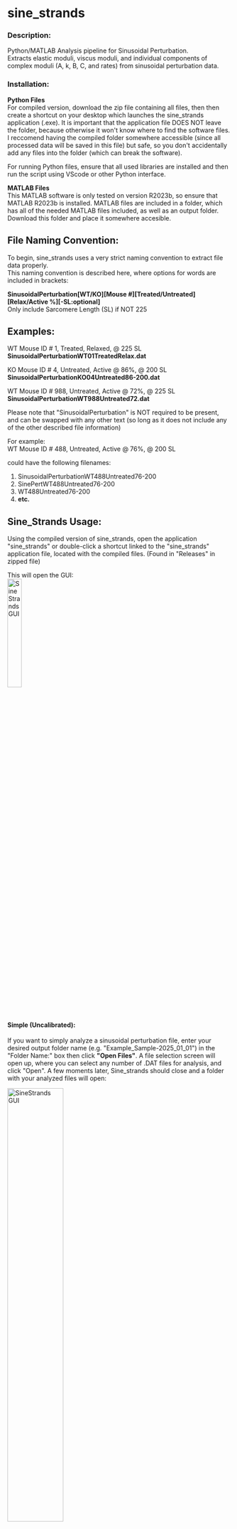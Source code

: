 # sine_strands 
### Description:
Python/MATLAB Analysis pipeline for Sinusoidal Perturbation.  
Extracts elastic moduli, viscus moduli, and individual components of complex moduli (A, k, B, C, and rates) from sinusoidal perturbation data.

### Installation:
**Python Files**  
For compiled version, download the zip file containing all files, then then create a shortcut on your desktop which launches the sine_strands application (.exe).
It is important that the application file DOES NOT leave the folder, because otherwise it won't know where to find the software files. I reccomend having the compiled folder somewhere accessible (since all processed data will be saved in this file) but safe, so you don't accidentally add any files into the folder (which can break the software). 

For running Python files, ensure that all used libraries are installed and then run the script using VScode or other Python interface.  

**MATLAB Files**  
This MATLAB software is only tested on version R2023b, so ensure that MATLAB R2023b is installed.
MATLAB files are included in a folder, which has all of the needed MATLAB files included, as well as an output folder. Download this folder and place it somewhere accesible. 

## File Naming Convention:  
To begin, sine_strands uses a very strict naming convention to extract file data properly.  
This naming convention is described here, where options for words are included in brackets:  

**SinusoidalPerturbation[WT/KO][Mouse #][Treated/Untreated][Relax/Active %][-SL:optional]**  
          Only include Sarcomere Length (SL) if NOT 225

Examples: 
--
WT Mouse ID # 1, Treated, Relaxed, @ 225 SL  
**SinusoidalPerturbationWT01TreatedRelax.dat**

KO Mouse ID # 4, Untreated, Active @ 86%, @ 200 SL  
**SinusoidalPerturbationKO04Untreated86-200.dat**

WT Mouse ID # 988, Untreated, Active @ 72%, @ 225 SL  
**SinusoidalPerturbationWT988Untreated72.dat**

Please note that "SinusoidalPerturbation" is NOT required to be present, and can be swapped with any other text (so long as it does not include any of the other described file information)  

  
For example:  
WT Mouse ID # 488, Untreated, Active @ 76%, @ 200 SL  

could have the following filenames:  
1) SinusoidalPerturbationWT488Untreated76-200 
2) SinePertWT488Untreated76-200   
3) WT488Untreated76-200  
4) **etc.**

## Sine_Strands Usage:  
Using the compiled version of sine_strands, open the application "sine_strands" or double-click a shortcut linked to the "sine_strands" application file, located with the compiled files. (Found in "Releases" in zipped file)

This will open the GUI:  
<img src="https://github.com/user-attachments/assets/e8a43ce0-8f8f-4cdf-87a7-07fd0a8db99c" alt="SineStrands GUI" style="width:25%; height:auto;">

#### Simple (Uncalibrated):  
If you want to simply analyze a sinusoidal perturbation file, enter your desired output folder name (e.g. "Example_Sample-2025_01_01") in the "Folder Name:" box then click **"Open Files"**.
A file selection screen will open up, where you can select any number of .DAT files for analysis, and click "Open". A few moments later, Sine_strands should close and a folder with your analyzed files will open:  
  
<img src="https://github.com/user-attachments/assets/d5c20fe4-ee67-4b24-b6b1-15ffe1fc96e0" alt="SineStrands GUI" style="width:50%; height:auto;">  
  

This folder contains a summary excel doc of all analyzed files (if multiple files were analyzed) elastic/viscous moduli:  
  
<img src="https://github.com/user-attachments/assets/de723bc5-3a31-4a3f-a3bf-b1962c93895f" style="width:60%; height:auto;">  

    

This file is used for the downstream analysis using MATLAB. To move onto the MATLAB anaysis portion, please continue to "MATLAB Analysis Usage"

The Sine_strands output folder also contains a folder with all individual files' in-depth analysis data as .csv files:  
  
<img src="https://github.com/user-attachments/assets/1416d01a-1d10-456e-8217-6ef3092e26e6" style="width:60%; height:auto;">  

Please note that the "Uncalibrated" Vm/Em columns are identical to the other Em/Vm columns in the above example. This is because a calibration file was not used for this analysis!

#### Calibrated:  
If you have a calibration file you'd like to use (which will subtract off any moduli, removing delay), you will need to first run the calibration file.
Therefore, follow the above instructions for "simple" analysis using the calibration DAT recording and save the in-depth .CSV file (2nd Spreadsheet shown above). The sine_strands program will ONLY accept this .CSV file for calibration, to prevent users from accidentally inputting the summary file (which is .xlsx) for calibration. Sine_strands REQUIRES the in-depth data to properly calibrate sinusoidal input data.  

**Note:** Unless you added some sizes, you should get a little error pop-up which tell you you're missing size measurements for your cell. This just means sine_strands couldn't find dimensions for your cell, which is good because calibration files should not be run on cells.  

After you have analyzed the calibration file, you will re-open Sinestrands and click "Select" underneath "Calibration File" in the GUI. This will open a file selection window, where you can navigate to the calibration file and select it, then hit "Open". (NOTE: You may get an error about "calibration file" not being found, please read the "IMPORTANT" section below)
The file navigation window should now close, and you'll be presented with an updated GUI, which lists the calibration name under "Calibration File:"  
**GUI Before selecting calibration file:**  
  
<img src="https://github.com/user-attachments/assets/e8a43ce0-8f8f-4cdf-87a7-07fd0a8db99c" alt="SineStrands GUI" style="width:25%; height:auto;">

**GUI After selecting calibration file:**  
  
<img src="https://github.com/user-attachments/assets/eb13cdf4-be19-47b7-b819-330708b6f379" alt="SineStrands GUI" style="width:25%; height:auto;">  

**IMPORTANT - FOR THE FIRST TIME ONLY:**  
This selected calibration file is now selected, but the program must be reset before the file can be used. Therefore, close out sine_strands and relaunch. Now when you relaunch sine_strands, you should have the calibration file displayed. Sine_strands will remember this calibration file, so long as it does not change locations.
  
Now you can follow the rest of the example above, where you'll put in a folder name and hit "Select Files", then select the files you'd like to analyze. **Please note that the calibrated file must have IDENTICAL frequency sweeps to the analyzed files.**  



Once you have your calibrated summary file, you can continue onto the MATLAB analysis!  
  

## MATLAB Analysis Usage:  

To preface this section, the MATLAB analysis requires more hands-on work with code files. BEWARE!! 👻  

1) Start by copying/moving your output summary file from Sine_strands "Data_Summary-ExampleName" into your folder containing the MATLAB files.
2) Open "analyze_Nyquist_plots" in MATLAB, which should give a view like this:
<br>

![image](https://github.com/user-attachments/assets/49a5319a-3f07-437a-b9cb-c5cb04935587)  

<br>
  
3) Change the input_dir text on line #7 between the single quote marks (') to the path of your MATLAB folder where this "analyze_Nyquist_plots" file is located.  (You only have to do this once, unless you move this whole folder!!)

4) Now, copy the name of your output file into the single quotes on line #10, changing filename to the name of your summary file from SineStrands (e.g. filename = 'Data_Summary-ExampleName.xlsx')
4a) BE SURE TO ADD ".xlsx" to the end of the filename!

5) Change "heart_sample" on line #18 to the mouse ID that you want to extract data from. The output from sinestrands always adds "Mouse" before the number, i.e. "Mouse04" or "Mouse988" would be the heart sample.

6) Change to the "EDITOR" tab at the top, if you're not already there, then click "Run". This should output a few graphs and then automatically stop.
<br>
   
![image](https://github.com/user-attachments/assets/dcde2bba-0add-4354-881d-c8f527e2c11a)  


<br>


8) For this sample, the output data will be created in the base folder, and the graphs will be saved to the "output" folder that is inside this folder.

**Output excel file is created in base folder, graphs are placed in "output" folder:**  
<br>


<img src="https://github.com/user-attachments/assets/313e1224-e0bf-4bf3-b53c-dac0d07d4187" style="width:50%; height:auto;">   

**Output data from MATLAB analysis:**  

![image](https://github.com/user-attachments/assets/901a64bb-12b2-41dd-ad28-f1a07e69e827)  


10)   To run the rest of the samples in the sinestrands file, move the output file to a new place (or it might get overwritten), then change "heart_sample" to the next mouse ID # and hit run again.


**Important:**  
For the next file you analyze, you only need to change the name of the summary file on line #10, provided that you've copied the summary file into the folder with the MATLAB files.


And that's it! From here, you can use the different curve fit metrics of the nyquest plot to describe how two tissues behave differently to mechancial forces.





